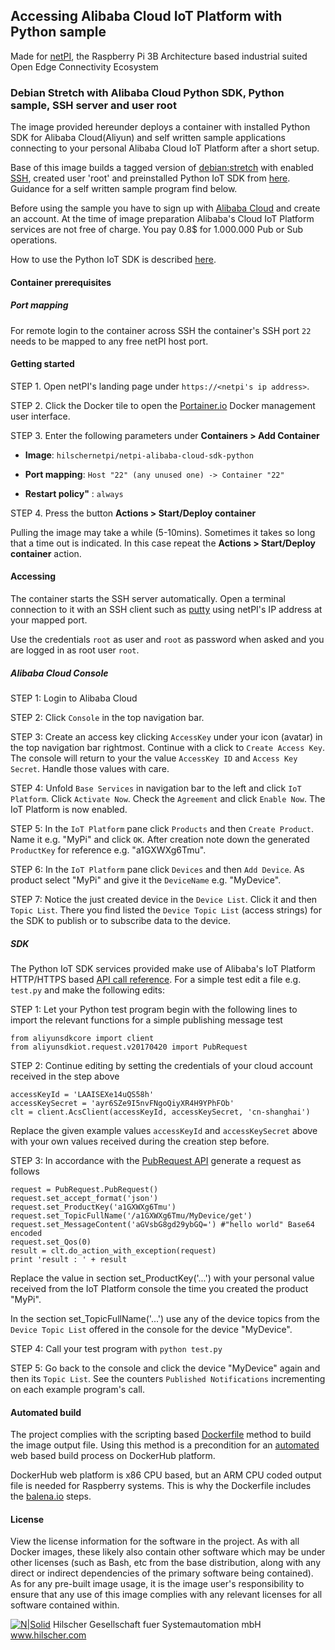 ## Accessing  Alibaba Cloud IoT Platform with Python sample

Made for [netPI](https://www.netiot.com/netpi/), the Raspberry Pi 3B Architecture based industrial suited Open Edge Connectivity Ecosystem

### Debian Stretch with Alibaba Cloud Python SDK, Python sample, SSH server and user root

The image provided hereunder deploys a container with installed Python SDK for Alibaba Cloud(Aliyun) and self written sample applications connecting to your personal Alibaba Cloud IoT Platform after a short setup.

Base of this image builds a tagged version of [debian:stretch](https://hub.docker.com/r/resin/armv7hf-debian/tags/) with enabled [SSH](https://en.wikipedia.org/wiki/Secure_Shell), created user 'root' and preinstalled Python IoT SDK from [here](https://github.com/aliyun/aliyun-openapi-python-sdk/tree/master/aliyun-python-sdk-iot). Guidance for a self written sample program find below. 

Before using the sample you have to sign up with [Alibaba Cloud](https://myaccount.alibabacloud.com) and create an account. At the time of image preparation Alibaba's Cloud IoT Platform services are not free of charge. You pay 0.8$ for 1.000.000 Pub or Sub operations.

How to use the Python IoT SDK is described [here](https://www.alibabacloud.com/help/doc-detail/42700.htm).

#### Container prerequisites

##### Port mapping

For remote login to the container across SSH the container's SSH port `22` needs to be mapped to any free netPI host port.

#### Getting started

STEP 1. Open netPI's landing page under `https://<netpi's ip address>`.

STEP 2. Click the Docker tile to open the [Portainer.io](http://portainer.io/) Docker management user interface.

STEP 3. Enter the following parameters under **Containers > Add Container**

* **Image**: `hilschernetpi/netpi-alibaba-cloud-sdk-python`

* **Port mapping**: `Host "22" (any unused one) -> Container "22"` 

* **Restart policy"** : `always`

STEP 4. Press the button **Actions > Start/Deploy container**

Pulling the image may take a while (5-10mins). Sometimes it takes so long that a time out is indicated. In this case repeat the **Actions > Start/Deploy container** action.

#### Accessing

The container starts the SSH server automatically. Open a terminal connection to it with an SSH client such as [putty](http://www.putty.org/) using netPI's IP address at your mapped port.

Use the credentials `root` as user and `root` as password when asked and you are logged in as root user `root`.

##### Alibaba Cloud Console

STEP 1: Login to Alibaba Cloud

STEP 2: Click `Console` in the top navigation bar.

STEP 3: Create an access key clicking `AccessKey` under your icon (avatar) in the top navigation bar rightmost. Continue with a click to `Create Access Key`. The console will return to your the value `AccessKey ID` and `Access Key Secret`. Handle those values with care.

STEP 4: Unfold `Base Services` in navigation bar to the left and click `IoT Platform`. Click `Activate Now`. Check the `Agreement` and click `Enable Now`. The IoT Platform is now enabled.

STEP 5: In the `IoT Platform` pane click `Products` and then `Create Product`. Name it e.g. "MyPi" and click `OK`. After creation note down the generated `ProductKey` for reference e.g. "a1GXWXg6Tmu".

STEP 6: In the `IoT Platform` pane click `Devices` and then `Add Device`. As product select "MyPi" and give it the `DeviceName` e.g. "MyDevice".

STEP 7: Notice the just created device in the `Device List`. Click it and then `Topic List`. There you find listed the `Device Topic List` (access strings) for the SDK to publish or to subscribe data to the device.

##### SDK 

The Python IoT SDK services provided make use of Alibaba's IoT Platform HTTP/HTTPS based [API call reference](https://www.alibabacloud.com/help/doc-detail/30559.htm). For a simple test edit a file e.g. `test.py` and make the following edits:

STEP 1: Let your Python test program begin with the following lines to import the relevant functions for a simple publishing message test

```
from aliyunsdkcore import client
from aliyunsdkiot.request.v20170420 import PubRequest
```


STEP 2: Continue editing by setting the credentials of your cloud account received in the step above

```
accessKeyId = 'LAAISEXe14uQS58h'
accessKeySecret = 'ayr6SZe9I5nvFNgoQiyXR4H9YPhFOb'
clt = client.AcsClient(accessKeyId, accessKeySecret, 'cn-shanghai')
```


Replace the given example values `accessKeyId` and `accessKeySecret` above with your own values received during the creation step before.

STEP 3: In accordance with the [PubRequest API](https://www.alibabacloud.com/help/doc-detail/69793.htm) generate a request as follows 

```
request = PubRequest.PubRequest()
request.set_accept_format('json')
request.set_ProductKey('a1GXWXg6Tmu')
request.set_TopicFullName('/a1GXWXg6Tmu/MyDevice/get')
request.set_MessageContent('aGVsbG8gd29ybGQ=') #"hello world" Base64 encoded
request.set_Qos(0)
result = clt.do_action_with_exception(request)
print 'result : ' + result
```


Replace the value in section set_ProductKey('...') with your personal value received from the IoT Platform console the time you created the product "MyPi".

In the section set_TopicFullName('...') use any of the device topics from the `Device Topic List` offered in the console for the device "MyDevice".

STEP 4: Call your test program with `python test.py`

STEP 5: Go back to the console and click the device "MyDevice" again and then its `Topic List`. See the counters `Published Notifications` incrementing on each example program's call.

#### Automated build

The project complies with the scripting based [Dockerfile](https://docs.docker.com/engine/reference/builder/) method to build the image output file. Using this method is a precondition for an [automated](https://docs.docker.com/docker-hub/builds/) web based build process on DockerHub platform.

DockerHub web platform is x86 CPU based, but an ARM CPU coded output file is needed for Raspberry systems. This is why the Dockerfile includes the [balena.io](https://balena.io/blog/building-arm-containers-on-any-x86-machine-even-dockerhub/) steps.

#### License

View the license information for the software in the project. As with all Docker images, these likely also contain other software which may be under other licenses (such as Bash, etc from the base distribution, along with any direct or indirect dependencies of the primary software being contained).
As for any pre-built image usage, it is the image user's responsibility to ensure that any use of this image complies with any relevant licenses for all software contained within.

[![N|Solid](http://www.hilscher.com/fileadmin/templates/doctima_2013/resources/Images/logo_hilscher.png)](http://www.hilscher.com)  Hilscher Gesellschaft fuer Systemautomation mbH  www.hilscher.com
